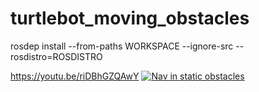 # turtlebot_moving_obstacles

rosdep install --from-paths WORKSPACE --ignore-src --rosdistro=ROSDISTRO


https://youtu.be/riDBhGZQAwY
[![Nav in static obstacles](https://img.youtube.com/vi/VID/0.jpg)](https://youtu.be/riDBhGZQAwY)
